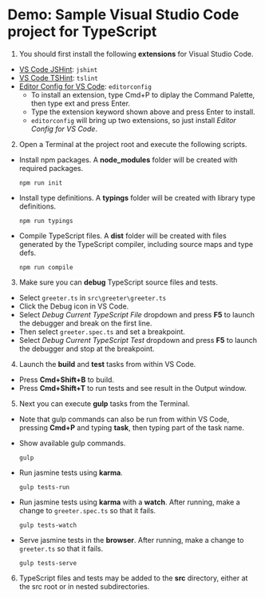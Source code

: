 # Demo: Sample Visual Studio Code project for TypeScript

1. You should first install the following **extensions** for Visual Studio Code.
  - [VS Code JSHint](https://marketplace.visualstudio.com/items?itemName=dbaeumer.jshint): ```jshint```
  - [VS Code TSHint](https://marketplace.visualstudio.com/items?itemName=eg2.tslint): ```tslint```
  - [Editor Config for VS Code](https://marketplace.visualstudio.com/items?itemName=chrisdias.vscodeEditorConfig): ```editorconfig```
    + To install an extension, type Cmd+P to diplay the Command Palette, then type ext and press Enter.
    + Type the extension keyword shown above and press Enter to install.
    + ```editorconfig``` will bring up two extensions, so just install *Editor Config for VS Code*.

2. Open a Terminal at the project root and execute the following scripts.

  - Install npm packages. A **node_modules** folder will be created with 
    required packages.

    ```
    npm run init
    ```
    
  - Install type definitions. A **typings** folder will be created 
    with library type definitions.
    
    ```
    npm run typings
    ```
    
  - Compile TypeScript files. A **dist** folder will be created with files
    generated by the TypeScript compiler, including source maps and type defs.
  
    ```
    npm run compile
    ```

3. Make sure you can **debug** TypeScript source files and tests.

  - Select `greeter.ts` in `src\greeter\greeter.ts`
  - Click the Debug icon in VS Code.
  - Select *Debug Current TypeScript File* dropdown and press **F5** to launch
    the debugger and break on the first line.
  - Then select `greeter.spec.ts` and set a breakpoint.
  - Select *Debug Current TypeScript Test* dropdown and press **F5** to launch
    the debugger and stop at the breakpoint.
    
4. Launch the **build** and **test** tasks from within VS Code.

  - Press **Cmd+Shift+B** to build.
  - Press **Cmd+Shift+T** to run tests and see result in the Output window.

5. Next you can execute **gulp** tasks from the Terminal.

  - Note that gulp commands can also be run from within VS Code, pressing
    **Cmd+P** and typing **task**, then typing part of the task name.

  - Show available gulp commands.
  
    ```
    gulp
    ```

  - Run jasmine tests using **karma**.
  
    ```
    gulp tests-run
    ```

  - Run jasmine tests using **karma** with a **watch**.
    After running, make a change to `greeter.spec.ts` so that it fails.
  
    ```
    gulp tests-watch
    ```

  - Serve jasmine tests in the **browser**.
    After running, make a change to `greeter.ts` so that it fails.
  
    ```
    gulp tests-serve
    ```

6. TypeScript files and tests may be added to the **src** directory, 
   either at the src root or in nested subdirectories.
   
